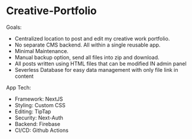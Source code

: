 # Creative-Portfolio

Goals:
- Centralized location to post and edit my creative work portfolio. 
- No separate CMS backend. All within a single reusable app.
- Minimal Maintenance. 
- Manual backup option, send all files into zip and download.
- All posts written using HTML files that can be modified IN admin panel
- Severless Database for easy data management with only file link in content

App Tech:
- Framework: NextJS
- Styling: Custom CSS
- Editing: TipTap
- Security: Next-Auth
- Backend: Firebase
- CI/CD: Github Actions
